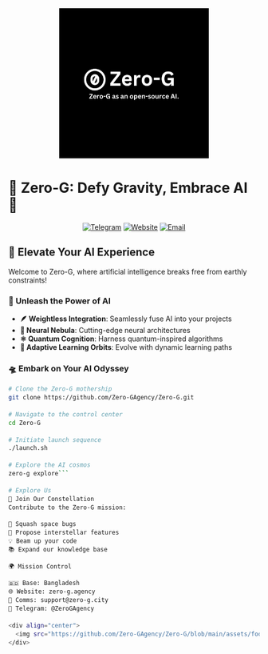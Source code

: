 <div align="center">
  <img src="https://github.com/Zero-GAgency/Zero-G/blob/main/assets/Logo-Black.png?raw=true" alt="Zero-G Logo" width="300"/>
</div>

# 🚀 Zero-G: Defy Gravity, Embrace AI 🧠

<div align="center">

[![Telegram](https://img.shields.io/badge/Telegram-2CA5E0?style=for-the-badge&logo=telegram&logoColor=white)](https://t.me/ZeroGAgency)
[![Website](https://img.shields.io/badge/Website-FF7139?style=for-the-badge&logo=Firefox-Browser&logoColor=white)](https://zero-g.agency)
[![Email](https://img.shields.io/badge/Email-D14836?style=for-the-badge&logo=gmail&logoColor=white)](mailto:support@zero-g.city)

</div>

## 🌌 Elevate Your AI Experience

Welcome to Zero-G, where artificial intelligence breaks free from earthly constraints!

### 🔮 Unleash the Power of AI

- **🪶 Weightless Integration**: Seamlessly fuse AI into your projects
- **🧬 Neural Nebula**: Cutting-edge neural architectures
- **⚛️ Quantum Cognition**: Harness quantum-inspired algorithms
- **🔄 Adaptive Learning Orbits**: Evolve with dynamic learning paths

### 🛸 Embark on Your AI Odyssey

```bash
# Clone the Zero-G mothership
git clone https://github.com/Zero-GAgency/Zero-G.git

# Navigate to the control center
cd Zero-G

# Initiate launch sequence
./launch.sh

# Explore the AI cosmos
zero-g explore```

# Explore Us
🌠 Join Our Constellation
Contribute to the Zero-G mission:

🐛 Squash space bugs
🚀 Propose interstellar features
💡 Beam up your code
📚 Expand our knowledge base

🌍 Mission Control

🇧🇩 Base: Bangladesh
🌐 Website: zero-g.agency
📧 Comms: support@zero-g.city
📡 Telegram: @ZeroGAgency

<div align="center">
  <img src="https://github.com/Zero-GAgency/Zero-G/blob/main/assets/footerbanner.png?raw=true" alt="Zero-G Footer" width="100%"/>
</div>
